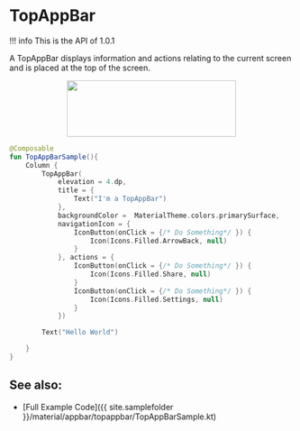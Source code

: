 # TopAppBar

!!! info
    This is the API of 1.0.1


A TopAppBar displays information and actions relating to the current screen and is placed at the top of the screen.

<p align="center">
  <img src ="{{ site.images }}/material/topappbar/topappbar.png"  height=100 width=300/>
</p>

```kotlin
@Composable
fun TopAppBarSample(){
    Column {
        TopAppBar(
            elevation = 4.dp,
            title = {
                Text("I'm a TopAppBar")
            },
            backgroundColor =  MaterialTheme.colors.primarySurface,
            navigationIcon = {
                IconButton(onClick = {/* Do Something*/ }) {
                    Icon(Icons.Filled.ArrowBack, null)
                }
            }, actions = {
                IconButton(onClick = {/* Do Something*/ }) {
                    Icon(Icons.Filled.Share, null)
                }
                IconButton(onClick = {/* Do Something*/ }) {
                    Icon(Icons.Filled.Settings, null)
                }
            })

        Text("Hello World")

    }
}
```

## See also:
* [Full Example Code]({{ site.samplefolder }}/material/appbar/topappbar/TopAppBarSample.kt)
